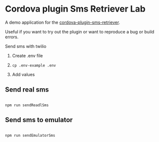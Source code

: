 # Cordova plugin Sms Retriever Lab

A demo application for the [cordova-plugin-sms-retriever](https://github.com/MaximBelov/cordova-plugin-sms-retriever).

Useful if you want to try out the plugin or want to reproduce a bug or build errors.

Send sms with twilio

1. Create .env file

1. `cp .env-example .env`

1. Add values 

## Send real sms

```shell

npm run sendReadlSms

```

## Send sms to emulator

```shell

npm run sendEmulatorSms

```
